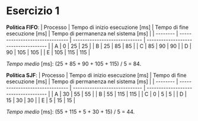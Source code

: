 # Esercizio 1

**Politica FIFO**:
| Processo | Tempo di inizio esecuzione [ms] | Tempo di fine esecuzione [ms] | Tempo di permanenza nel sistema [ms] |
| -------- | ------------------------------- | ----------------------------- | ------------------------------------ |
|    A     |          0                      |         25                    |       25                             |
|    B     |            25                   |             85                |        85                            |
|      C   |            85                   |           90                  |        90                            |
|       D  |             90                  |         105                   |       105                            |
|     E    |              105                |              115              |         115                          |

*Tempo medio* [ms]: (25 + 85 + 90 + 105 + 115) / 5 = 84.

**Politica SJF**: 
| Processo | Tempo di inizio esecuzione [ms] | Tempo di fine esecuzione [ms] | Tempo di permanenza nel sistema [ms] |
| -------- | ------------------------------- | ----------------------------- | ------------------------------------ |
|      A   |         30                      |            55                 |           55                         |
|      B   |         55                      |            115                |           115                        |
|      C   |         0                       |            5                  |            5                         |
|      D   |          15                     |            30                 |           30                         |
|      E   |           5                     |           15                  |            15                        |

*Tempo medio* [ms]: (55 + 115 + 5 + 30 + 15) / 5 = 44.

